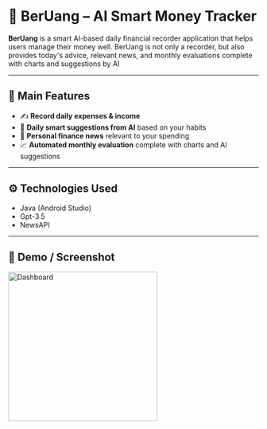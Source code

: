 # 💸 BerUang – AI Smart Money Tracker
 
**BerUang** is a smart AI-based daily financial recorder application that helps users manage their money well. BerUang is not only a recorder, but also provides today's advice, relevant news, and monthly evaluations complete with charts and suggestions by AI

---

## 📲 Main Features
- ✍️ **Record daily expenses & income**
- 🤖 **Daily smart suggestions from AI** based on your habits
- 📰 **Personal finance news** relevant to your spending
- 📈 **Automated monthly evaluation** complete with charts and AI suggestions

---

## ⚙️ Technologies Used
- Java (Android Studio)
- Gpt-3.5
- NewsAPI

---

## 📱 Demo / Screenshot
<img src="screenshots/dashboard - Copy.png" alt="Dashboard" width="300"/>
